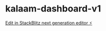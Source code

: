 # kalaam-dashboard-v1

[Edit in StackBlitz next generation editor ⚡️](https://stackblitz.com/~/github.com/JamalMohammed143/kalaam-dashboard-v1)